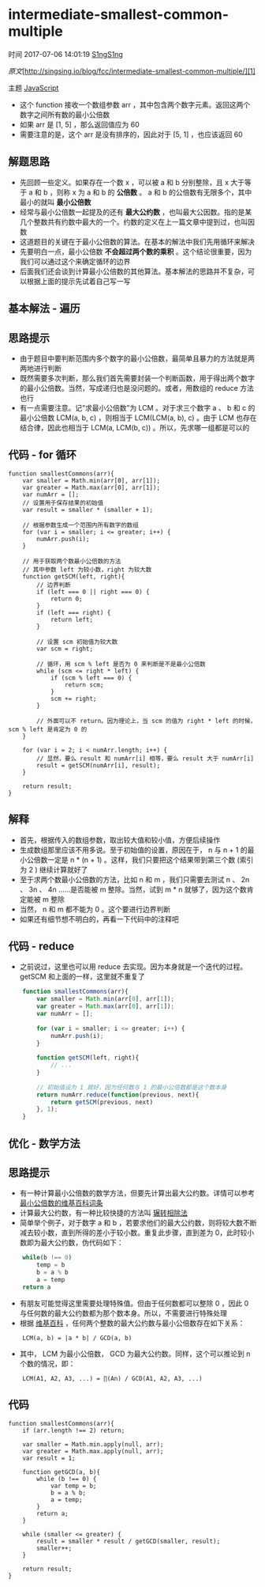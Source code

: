 # intermediate-smallest-common-multiple

 时间 2017-07-06 14:01:19  [S1ngS1ng][0]

_原文_[http://singsing.io/blog/fcc/intermediate-smallest-common-multiple/][1]

 主题 [JavaScript][2]

* 这个 function 接收一个数组参数 arr ，其中包含两个数字元素。返回这两个数字之间所有数的最小公倍数
* 如果 arr 是 [1, 5] ，那么返回值应为 60
* 需要注意的是，这个 arr 是没有排序的，因此对于 [5, 1] ，也应该返回 60

## 解题思路 

* 先回顾一些定义。如果存在一个数 x ，可以被 a 和 b 分别整除，且 x 大于等于 a 和 b ，则称 x 为 a 和 b 的 **公倍数** 。 a 和 b 的公倍数有无限多个，其中最小的就叫 **最小公倍数**
* 经常与最小公倍数一起提及的还有 **最大公约数** ，也叫最大公因数。指的是某几个整数共有约数中最大的一个。约数的定义在上一篇文章中提到过，也叫因数
* 这道题目的关键在于最小公倍数的算法。在基本的解法中我们先用循环来解决
* 先要明白一点，最小公倍数 **不会超过两个数的乘积** 。这个结论很重要，因为我们可以通过这个来确定循环的边界
* 后面我们还会谈到计算最小公倍数的其他算法。基本解法的思路并不复杂，可以根据上面的提示先试着自己写一写

## 基本解法 - 遍历 

## 思路提示 

* 由于题目中要判断范围内多个数字的最小公倍数，最简单且暴力的方法就是两两地进行判断
* 既然需要多次判断，那么我们首先需要封装一个判断函数，用于得出两个数字的最小公倍数。当然，写成递归也是没问题的。或者，用数组的 reduce 方法也行
* 有一点需要注意。记”求最小公倍数”为 LCM 。对于求三个数字 a 、 b 和 c 的最小公倍数 LCM(a, b, c) ，则相当于 LCM(LCM(a, b), c) 。由于 LCM 也存在结合律，因此也相当于 LCM(a, LCM(b, c)) 。所以，先求哪一组都是可以的

## 代码 - for 循环 

    function smallestCommons(arr){
        var smaller = Math.min(arr[0], arr[1]);
        var greater = Math.max(arr[0], arr[1]);
        var numArr = [];
        // 设置用于保存结果的初始值
        var result = smaller * (smaller + 1);
        
        // 根据参数生成一个范围内所有数字的数组
        for (var i = smaller; i <= greater; i++) {
            numArr.push(i);
        }
        
        // 用于获取两个数最小公倍数的方法
        // 其中参数 left 为较小数，right 为较大数
        function getSCM(left, right){
            // 边界判断
            if (left === 0 || right === 0) {
                return 0;
            }
            if (left === right) {
                return left;
            }
            
            // 设置 scm 初始值为较大数
            var scm = right;
            
            // 循环，用 scm % left 是否为 0 来判断是不是最小公倍数
            while (scm <= right * left) {
                if (scm % left === 0) {
                    return scm;
                }
                scm += right;
            }
            
            // 外面可以不 return。因为理论上，当 scm 的值为 right * left 的时候，scm % left 是肯定为 0 的
        }
        
        for (var i = 2; i < numArr.length; i++) {
            // 显然，要么 result 和 numArr[i] 相等，要么 result 大于 numArr[i]
            result = getSCM(numArr[i], result);
        }
        
        return result;
    }
    

## 解释 

* 首先，根据传入的数组参数，取出较大值和较小值，方便后续操作
* 生成数组那里应该不用多说。至于初始值的设置，原因在于， n 与 n + 1 的最小公倍数一定是 n * (n + 1) 。这样，我们只要把这个结果带到第三个数 (索引为 2 ) 继续计算就好了
* 至于求两个数最小公倍数的方法，比如 n 和 m ，我们只需要去测试 n 、 2n 、 3n 、 4n ……是否能被 m 整除。当然，试到 m * n 就够了，因为这个数肯定能被 m 整除
* 当然， n 和 m 都不能为 0 。这个要进行边界判断
* 如果还有细节想不明白的，再看一下代码中的注释吧

## 代码 - reduce 

* 之前说过，这里也可以用 reduce 去实现。因为本身就是一个迭代的过程。 getSCM 和上面的一样，这里就不重复了

```js
    function smallestCommons(arr){
        var smaller = Math.min(arr[0], arr[1]);
        var greater = Math.max(arr[0], arr[1]);
        var numArr = [];
        
        for (var i = smaller; i <= greater; i++) {
            numArr.push(i);
        }
        
        function getSCM(left, right){
            // ...
        }
        
        // 初始值设为 1 就好，因为任何数与 1 的最小公倍数都是这个数本身
        return numArr.reduce(function(previous, next){
            return getSCM(previous, next)
        }, 1);
    }
```

## 优化 - 数学方法 

## 思路提示 

* 有一种计算最小公倍数的数学方法，但要先计算出最大公约数。详情可以参考 [最小公倍数的维基百科词条][3]
* 计算最大公约数，有一种比较快捷的方法叫 [辗转相除法][4]
* 简单举个例子，对于数字 a 和 b ，若要求他们的最大公约数，则将较大数不断减去较小数，直到所得的差小于较小数。重复此步骤，直到差为 0，此时较小数即为最大公约数，伪代码如下：
```js
    while(b !== 0)
        temp = b
        b = a % b
        a = temp
    return a
```

* 有朋友可能觉得这里需要处理特殊值。但由于任何数都可以整除 0 ，因此 0 与任何数的最大公约数都为那个数本身。所以，不需要进行特殊处理
* 根据 [维基百科][3] ，任何两个整数的最大公约数与最小公倍数存在如下关系：

```
    LCM(a, b) = |a * b| / GCD(a, b)
```

* 其中， LCM 为最小公倍数， GCD 为最大公约数。同样，这个可以推论到 n 个数的情况，即：
```
    LCM(A1, A2, A3, ...) = ∏(An) / GCD(A1, A2, A3, ...)
```

## 代码 

    function smallestCommons(arr){
        if (arr.length !== 2) return;
    
        var smaller = Math.min.apply(null, arr);
        var greater = Math.max.apply(null, arr);
        var result = 1;
        
        function getGCD(a, b){
            while (b !== 0) {
                var temp = b;
                b = a % b;
                a = temp;
            }
            return a;
        }
        
        while (smaller <= greater) {
            result = smaller * result / getGCD(smaller, result);
            smaller++;
        }
        
        return result;
    }

[0]: /sites/q22mEzq
[1]: http://singsing.io/blog/fcc/intermediate-smallest-common-multiple/
[2]: /topics/11060004
[3]: https://zh.wikipedia.org/wiki/%E6%9C%80%E5%B0%8F%E5%85%AC%E5%80%8D%E6%95%B8
[4]: https://zh.wikipedia.org/wiki/%E8%BC%BE%E8%BD%89%E7%9B%B8%E9%99%A4%E6%B3%95